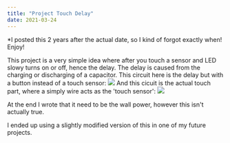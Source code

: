 ```yaml
---
title: "Project Touch Delay"
date: 2021-03-24
---
```


*I posted this 2 years after the actual date, so I kind of forgot exactly when!
Enjoy!

This project is a very simple idea where after you touch a sensor and LED slowy turns on or off, hence the delay. The delay is caused from the 
charging or discharging of a capacitor. 
This circuit here is the delay but with a button instead of a touch sensor: ![]('assets/images/td1.jpg')
And this cicuit is the actual touch part, where a simply wire acts as the 'touch sensor': ![]('assets/images/td2.jpg')

At the end I wrote that it need to be the wall power, however this isn't actually true. 

I ended up using a slightly modified version of this in one of my future projects.
